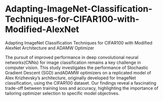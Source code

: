 # Adapting-ImageNet-Classification-Techniques-for-CIFAR100-with-Modified-AlexNet
Adapting ImageNet Classification Techniques for CIFAR100 with Modified AlexNet Architecture and ADAMW Optimizer

The  pursuit  of  improved  performance  in  deep  convolutional  neural  networks(CNNs) for image classification remains a key challenge in computer vision.  This study  investigates  the  performance  of  Stochastic  Gradient  Descent  (SGD)  andADAMW optimizers on a replicated model of Alex Krizhevsky’s architecture, originally  developed  for  ImageNet  classification,  using  the  CIFAR100  dataset.   Our findings reveal a fascinating trade-off between training loss and accuracy, highlighting the importance of tailoring optimizer selection to specific model objectives.
